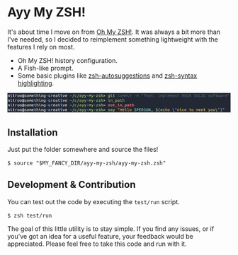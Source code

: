 # Ayy My ZSH!

It's about time I move on from [Oh My ZSH!](https://ohmyz.sh/). It was always a bit more than I've needed, so I decided to reimplement something lightweight with the features I rely on most.
* Oh My ZSH! history configuration.
* A Fish-like prompt.
* Some basic plugins like [zsh-autosuggestions](https://github.com/zsh-users/zsh-autosuggestions) and [zsh-syntax highlighting](https://github.com/zsh-users/zsh-syntax-highlighting).

![A screenshot of ayy-my-zsh showcasing autosuggestion and syntax highlighting](images/demo.png)

## Installation

Just put the folder somewhere and source the files!
```console
$ source "$MY_FANCY_DIR/ayy-my-zsh/ayy-my-zsh.zsh"
```

## Development & Contribution

You can test out the code by executing the `test/run` script.
```console
$ zsh test/run
```

The goal of this little utility is to stay simple. If you find any issues, or if you've got an idea for a useful feature, your feedback would be appreciated. Please feel free to take this code and run with it.
